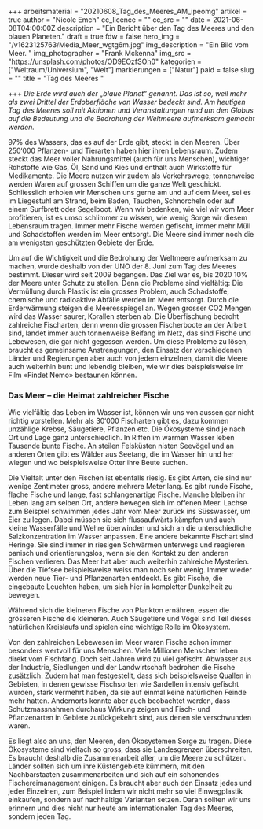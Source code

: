 +++
arbeitsmaterial = "20210608_Tag_des_Meeres_AM_ipeomg"
artikel = true
author = "Nicole Emch"
cc_licence = ""
cc_src = ""
date = 2021-06-08T04:00:00Z
description = "Ein Bericht über den Tag des Meeres und den blauen Planeten."
draft = true
fdw = false
hero_img = "/v1623125763/Media_Meer_wgtg6m.jpg"
img_description = "Ein Bild vom Meer. "
img_photographer = "Frank Mckenna"
img_src = "https://unsplash.com/photos/OD9EOzfSOh0"
kategorien = ["Weltraum/Universium", "Welt"]
markierungen = ["Natur"]
paid = false
slug = ""
title = "Tag des Meeres "

+++
_Die Erde wird auch der „blaue Planet“ genannt. Das ist so, weil mehr als zwei Drittel der Erdoberfläche von Wasser bedeckt sind. Am heutigen Tag des Meeres soll mit Aktionen und Veranstaltungen rund um den Globus auf die Bedeutung und die Bedrohung der Weltmeere aufmerksam gemacht werden._

97% des Wassers, das es auf der Erde gibt, steckt in den Meeren. Über 250‘000 Pflanzen- und Tierarten haben hier ihren Lebensraum. Zudem steckt das Meer voller Nahrungsmittel (auch für uns Menschen), wichtiger Rohstoffe wie Gas, Öl, Sand und Kies und enthält auch Wirkstoffe für Medikamente. Die Meere nutzen wir zudem als Verkehrswege; tonnenweise werden Waren auf grossen Schiffen um die ganze Welt geschickt. Schliesslich erholen wir Menschen uns gerne am und auf dem Meer, sei es im Liegestuhl am Strand, beim Baden, Tauchen, Schnorcheln oder auf einem Surfbrett oder Segelboot. Wenn wir bedenken, wie viel wir vom Meer profitieren, ist es umso schlimmer zu wissen, wie wenig Sorge wir diesem Lebensraum tragen. Immer mehr Fische werden gefischt, immer mehr Müll und Schadstoffen werden im Meer entsorgt. Die Meere sind immer noch die am wenigsten geschützten Gebiete der Erde.

Um auf die Wichtigkeit und die Bedrohung der Weltmeere aufmerksam zu machen, wurde deshalb von der UNO der 8. Juni zum Tag des Meeres bestimmt. Dieser wird seit 2009 begangen. Das Ziel war es, bis 2020 10% der Meere unter Schutz zu stellen. Denn die Probleme sind vielfältig: Die Vermüllung durch Plastik ist ein grosses Problem, auch Schadstoffe, chemische und radioaktive Abfälle werden im Meer entsorgt. Durch die Erderwärmung steigen die Meeresspiegel an. Wegen grosser CO2 Mengen wird das Wasser saurer, Korallen sterben ab. Die Überfischung bedroht zahlreiche Fischarten, denn wenn die grossen Fischerboote an der Arbeit sind, landet immer auch tonnenweise Beifang im Netz, das sind Fische und Lebewesen, die gar nicht gegessen werden. Um diese Probleme zu lösen, braucht es gemeinsame Anstrengungen, den Einsatz der verschiedenen Länder und Regierungen aber auch von jedem einzelnen, damit die Meere auch weiterhin bunt und lebendig bleiben, wie wir dies beispielsweise im Film «Findet Nemo» bestaunen können.

### Das Meer – die Heimat zahlreicher Fische

Wie vielfältig das Leben im Wasser ist, können wir uns von aussen gar nicht richtig vorstellen. Mehr als 30‘000 Fischarten gibt es, dazu kommen unzählige Krebse, Säugetiere, Pflanzen etc. Die Ökosysteme sind je nach Ort und Lage ganz unterschiedlich. In Riffen im warmen Wasser leben Tausende bunte Fische. An steilen Felsküsten nisten Seevögel und an anderen Orten gibt es Wälder aus Seetang, die im Wasser hin und her wiegen und wo beispielsweise Otter ihre Beute suchen.

Die Vielfalt unter den Fischen ist ebenfalls riesig. Es gibt Arten, die sind nur wenige Zentimeter gross, andere mehrere Meter lang. Es gibt runde Fische, flache Fische und lange, fast schlangenartige Fische. Manche bleiben ihr Leben lang am selben Ort, andere bewegen sich im offenen Meer. Lachse zum Beispiel schwimmen jedes Jahr vom Meer zurück ins Süsswasser, um Eier zu legen. Dabei müssen sie sich flussaufwärts kämpfen und auch kleine Wasserfälle und Wehre überwinden und sich an die unterschiedliche Salzkonzentration im Wasser anpassen. Eine andere bekannte Fischart sind Heringe. Sie sind immer in riesigen Schwärmen unterwegs und reagieren panisch und orientierungslos, wenn sie den Kontakt zu den anderen Fischen verlieren. Das Meer hat aber auch weiterhin zahlreiche Mysterien. Über die Tiefsee beispielsweise weiss man noch sehr wenig. Immer wieder werden neue Tier- und Pflanzenarten entdeckt. Es gibt Fische, die eingebaute Leuchten haben, um sich hier in kompletter Dunkelheit zu bewegen.

Während sich die kleineren Fische von Plankton ernähren, essen die grösseren Fische die kleineren. Auch Säugetiere und Vögel sind Teil dieses natürlichen Kreislaufs und spielen eine wichtige Rolle im Ökosystem.

Von den zahlreichen Lebewesen im Meer waren Fische schon immer besonders wertvoll für uns Menschen. Viele Millionen Menschen leben direkt vom Fischfang. Doch seit Jahren wird zu viel gefischt. Abwasser aus der Industrie, Siedlungen und der Landwirtschaft bedrohen die Fische zusätzlich. Zudem hat man festgestellt, dass sich beispielsweise Quallen in Gebieten, in denen gewisse Fischsorten wie Sardellen intensiv gefischt wurden, stark vermehrt haben, da sie auf einmal keine natürlichen Feinde mehr hatten. Andernorts konnte aber auch beobachtet werden, dass Schutzmassnahmen durchaus Wirkung zeigen und Fisch- und Pflanzenarten in Gebiete zurückgekehrt sind, aus denen sie verschwunden waren.

Es liegt also an uns, den Meeren, den Ökosystemen Sorge zu tragen. Diese Ökosysteme sind vielfach so gross, dass sie Landesgrenzen überschreiten. Es braucht deshalb die Zusammenarbeit aller, um die Meere zu schützen. Länder sollten sich um ihre Küstengebiete kümmern, mit den Nachbarstaaten zusammenarbeiten und sich auf ein schonendes Fischereimanagement einigen. Es braucht aber auch den Einsatz jedes und jeder Einzelnen, zum Beispiel indem wir nicht mehr so viel Einwegplastik einkaufen, sondern auf nachhaltige Varianten setzen. Daran sollten wir uns erinnern und dies nicht nur heute am internationalen Tag des Meeres, sondern jeden Tag.